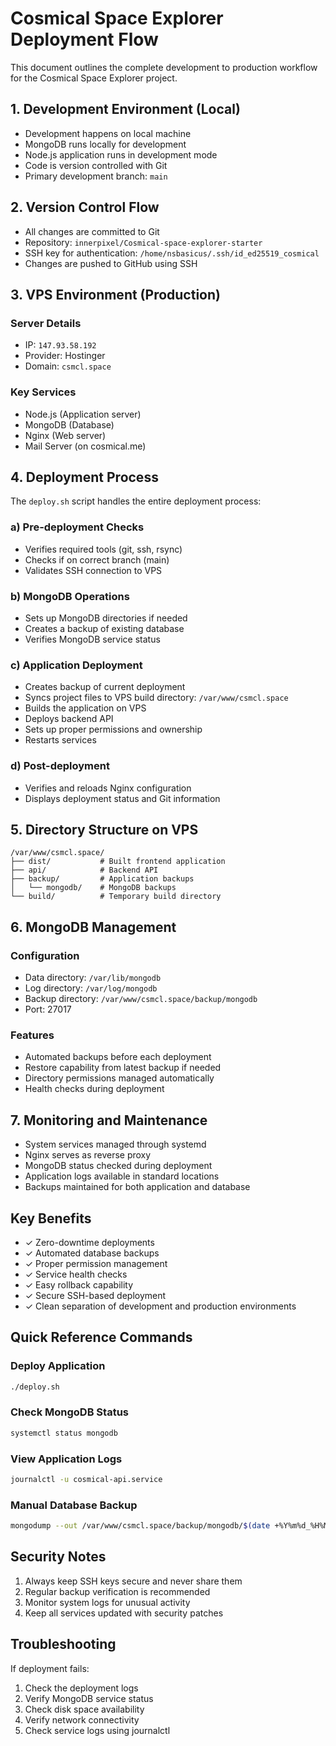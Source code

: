 # Cosmical Space Explorer Deployment Flow

This document outlines the complete development to production workflow for the Cosmical Space Explorer project.

## 1. Development Environment (Local)

- Development happens on local machine
- MongoDB runs locally for development
- Node.js application runs in development mode
- Code is version controlled with Git
- Primary development branch: `main`

## 2. Version Control Flow

- All changes are committed to Git
- Repository: `innerpixel/Cosmical-space-explorer-starter`
- SSH key for authentication: `/home/nsbasicus/.ssh/id_ed25519_cosmical`
- Changes are pushed to GitHub using SSH

## 3. VPS Environment (Production)

### Server Details
- IP: `147.93.58.192`
- Provider: Hostinger
- Domain: `csmcl.space`

### Key Services
- Node.js (Application server)
- MongoDB (Database)
- Nginx (Web server)
- Mail Server (on cosmical.me)

## 4. Deployment Process

The `deploy.sh` script handles the entire deployment process:

### a) Pre-deployment Checks
- Verifies required tools (git, ssh, rsync)
- Checks if on correct branch (main)
- Validates SSH connection to VPS

### b) MongoDB Operations
- Sets up MongoDB directories if needed
- Creates a backup of existing database
- Verifies MongoDB service status

### c) Application Deployment
- Creates backup of current deployment
- Syncs project files to VPS build directory: `/var/www/csmcl.space`
- Builds the application on VPS
- Deploys backend API
- Sets up proper permissions and ownership
- Restarts services

### d) Post-deployment
- Verifies and reloads Nginx configuration
- Displays deployment status and Git information

## 5. Directory Structure on VPS

```
/var/www/csmcl.space/
├── dist/           # Built frontend application
├── api/            # Backend API
├── backup/         # Application backups
│   └── mongodb/    # MongoDB backups
└── build/          # Temporary build directory
```

## 6. MongoDB Management

### Configuration
- Data directory: `/var/lib/mongodb`
- Log directory: `/var/log/mongodb`
- Backup directory: `/var/www/csmcl.space/backup/mongodb`
- Port: 27017

### Features
- Automated backups before each deployment
- Restore capability from latest backup if needed
- Directory permissions managed automatically
- Health checks during deployment

## 7. Monitoring and Maintenance

- System services managed through systemd
- Nginx serves as reverse proxy
- MongoDB status checked during deployment
- Application logs available in standard locations
- Backups maintained for both application and database

## Key Benefits

- ✓ Zero-downtime deployments
- ✓ Automated database backups
- ✓ Proper permission management
- ✓ Service health checks
- ✓ Easy rollback capability
- ✓ Secure SSH-based deployment
- ✓ Clean separation of development and production environments

## Quick Reference Commands

### Deploy Application
```bash
./deploy.sh
```

### Check MongoDB Status
```bash
systemctl status mongodb
```

### View Application Logs
```bash
journalctl -u cosmical-api.service
```

### Manual Database Backup
```bash
mongodump --out /var/www/csmcl.space/backup/mongodb/$(date +%Y%m%d_%H%M%S)
```

## Security Notes

1. Always keep SSH keys secure and never share them
2. Regular backup verification is recommended
3. Monitor system logs for unusual activity
4. Keep all services updated with security patches

## Troubleshooting

If deployment fails:
1. Check the deployment logs
2. Verify MongoDB service status
3. Check disk space availability
4. Verify network connectivity
5. Check service logs using journalctl
